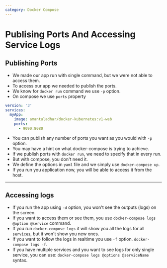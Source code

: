 ```yaml
---
category: Docker Compose
---
```

# Publising Ports And Accessing Service Logs

## Publishing Ports
* We made our app run with single command, but we were not able to access them.
* To access our app we needed to publish the ports.
* We know for `docker run` command we use `-p` option.
* On compose we use `ports` property

```yaml
version: '3'
services:
  myApp:
    image: amantuladhar/docker-kubernetes:v1-web
    ports:
      - 9090:8080
```

* You can publish any number of ports you want as you would with `-p` option.
* You may have a hint on what docker-compose is trying to achieve.
* If we publish ports with `docker run`, we need to specify that in every run.
* But with compose, you don't need it.
* We define the options in `yaml` file and we simply use `docker-compose up`.
* If you run you application now, you will be able to access it from the host.
 
---

## Accessing logs
* If you run the app using `-d` option, you won't see the outputs (logs) on the screen.
* If you want to access them or see them, you use `docker-compose logs @option @service` command.
* If you run `docker-compose logs` it will show you all the logs for all `services`, but it won't show you new ones.
* If you want to follow the logs in realtime you use `-f` option. `docker-compose logs -f`.
* If you have multiple services and you want to see logs for only single service, you can use: `docker-compose logs @options @serviceName` syntax.
